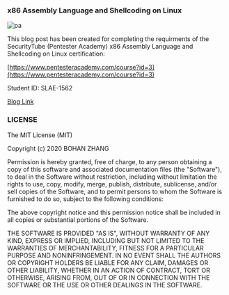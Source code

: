 ### x86 Assembly Language and Shellcoding on Linux 

![pa](https://github.com/allan9595/SLAE-Assignments/SHELLCODING32.png "pa")

This blog post has been created for completing the requirments of the SecurityTube (Pentester Academy) x86 Assembly Language and Shellcoding on Linux certification:

[https://www.pentesteracademy.com/course?id=3](https://www.pentesteracademy.com/course?id=3)

Student ID: SLAE-1562

[Blog Link](https://bohansec.com)

### LICENSE

The MIT License (MIT)

Copyright (c) 2020 BOHAN ZHANG

Permission is hereby granted, free of charge, to any person obtaining a copy of this software and associated documentation files (the "Software"), to deal in the Software without restriction, including without limitation the rights to use, copy, modify, merge, publish, distribute, sublicense, and/or sell copies of the Software, and to permit persons to whom the Software is furnished to do so, subject to the following conditions:

The above copyright notice and this permission notice shall be included in all copies or substantial portions of the Software.

THE SOFTWARE IS PROVIDED "AS IS", WITHOUT WARRANTY OF ANY KIND, EXPRESS OR IMPLIED, INCLUDING BUT NOT LIMITED TO THE WARRANTIES OF MERCHANTABILITY, FITNESS FOR A PARTICULAR PURPOSE AND NONINFRINGEMENT. IN NO EVENT SHALL THE AUTHORS OR COPYRIGHT HOLDERS BE LIABLE FOR ANY CLAIM, DAMAGES OR OTHER LIABILITY, WHETHER IN AN ACTION OF CONTRACT, TORT OR OTHERWISE, ARISING FROM, OUT OF OR IN CONNECTION WITH THE SOFTWARE OR THE USE OR OTHER DEALINGS IN THE SOFTWARE.


